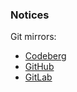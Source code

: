 ### Notices

Git mirrors:

- [Codeberg](https://codeberg.org/paveloom/nix-direnv)
- [GitHub](https://github.com/paveloom/nix-direnv)
- [GitLab](https://gitlab.com/paveloom-g/personal/nix-direnv)
